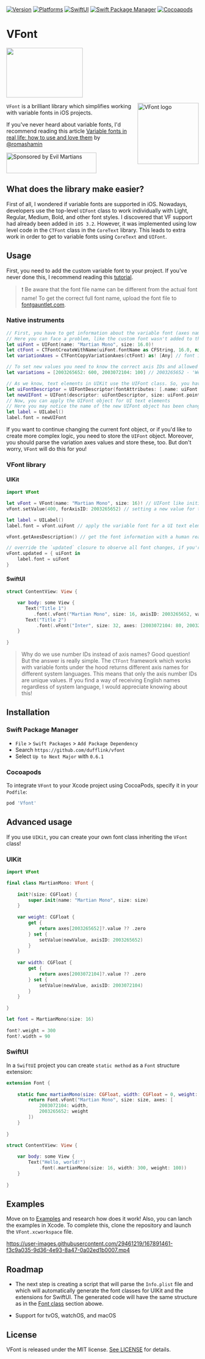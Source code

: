 [![Version](https://img.shields.io/badge/Version-0.6.1-red?style=flat-square)](https://img.shields.io/badge/Version-0.6.1-red?style=flat-square)
[![Platforms](https://img.shields.io/badge/Platforms-iOS-blue?style=flat-square)](https://img.shields.io/badge/Platforms-iOS-blue?style=flat-square)
[![SwiftUI](https://img.shields.io/badge/SwiftUI-compatible-orange?style=flat-square)](https://img.shields.io/badge/SwiftUI-compatible-orange?style=flat-square)
[![Swift Package Manager](https://img.shields.io/badge/Swift_Package_Manager-compatible-green?style=flat-square)](https://img.shields.io/badge/Swift_Package_Manager-compatible-green?style=flat-square)
[![Cocoapods](https://img.shields.io/badge/Cocoapods-compatible-green?style=flat-square)](https://img.shields.io/badge/Cocoapods-compatible-green?style=flat-square)
  
# VFont
<img width="200" height="130" src="https://user-images.githubusercontent.com/29461219/170474103-3bc01bce-56eb-487d-867d-79c31296c885.gif"/>

<img align="right" height="160" width="160"
     title="VFont logo" src="https://user-images.githubusercontent.com/29461219/168282928-cd6bd7ea-12e0-4572-8a8b-2b65538edb03.svg">

`VFont` is a brilliant library which simplifies working with variable fonts in iOS projects. 

If you've never heard about variable fonts, I'd recommend reading this article [Variable fonts in real life: how to use and love them](https://evilmartians.com/chronicles/variable-fonts-in-real-life-how-to-use-and-love-them) by [@romashamin](https://github.com/romashamin)

<a href="https://evilmartians.com/">
  <img
    src="https://evilmartians.com/badges/sponsored-by-evil-martians.svg"
    alt="Sponsored by Evil Martians"
    width="236"
    height="54"/> 
</a>

## What does the library make easier?

First of all, I wondered if variable fonts are supported in iOS. Nowadays, developers use the top-level `UIFont` class to work individually with Light, Regular, Medium, Bold, and other font styles. I discovered that VF support had already been added in `iOS 3.2`. However, it was implemented using low level code in the `CTFont` class in the `CoreText` library. This leads to extra work in order to get to variable fonts using `CoreText` and `UIFont`.

## Usage
First, you need to add the custom variable font to your project. If you've never done this, I recommend reading this [tutorial](https://sarunw.com/posts/how-to-add-custom-fonts-to-ios-app). 
>❗️ Be aware that the font file name can be different from the actual font name! To get the correct full font name, upload the font file to [fontgauntlet.com](https://fontgauntlet.com/).
### Native instruments
```swift
// First, you have to get information about the variable font (axes names, IDs, and allowed values). But the current axis value isn't there 🤷‍♂️
// Here you can face a problem, like the custom font wasn't added to the project, was added incorrectly, or font name isn't correct
let uiFont = UIFont(name: "Martian Mono", size: 16.0)!
let ctFont = CTFontCreateWithName(uiFont.fontName as CFString, 16.0, nil)
let variationAxes = CTFontCopyVariationAxes(ctFont) as! [Any] // font information with weird format 👎

// To set new values you need to know the correct axis IDs and allowed values (maxValue and minValue)
let variations = [2003265652: 600, 2003072104: 100] // 2003265652 - 'Weight'; 2003072104 - `Width`

// As we know, text elements in UIKit use the UIFont class. So, you have to create new UIFont object with new values for axes
let uiFontDescriptor = UIFontDescriptor(fontAttributes: [.name: uiFont.fontName, kCTFontVariationAttribute as UIFontDescriptor.AttributeName: variations])
let newUIFont = UIFont(descriptor: uiFontDescriptor, size: uiFont.pointSize) 
// Now, you can apply the UIFont object for UI text elements
// Here you may notice the name of the new UIFont object has been changed to 'MartianMono-Regular_wght2580000_wdth640000'
let label = UILabel()
label.font = newUIFont
```
If you want to continue changing the current font object, or if you'd like to create more complex logic, you need to store the `UIFont` object. Moreover, you should parse the variation axes values and store these, too. But don't worry, `VFont` will do this for you!

### VFont library
#### UIKit
```swift
import VFont

let vFont = VFont(name: "Martian Mono", size: 16)! // UIFont like initialization
vFont.setValue(400, forAxisID: 2003265652) // setting a new value for the 'Weight' axis

let label = UILabel()
label.font = vFont.uiFont // apply the variable font for a UI text element
```
```swift
vFont.getAxesDescription() // get the font information with а human readable format, if you need it ✅

// override the `updated` closure to observe all font changes, if you're going to change it at runtime
vFont.updated = { uiFont in
    label.font = uiFont
}
```
#### SwiftUI
```swift
struct ContentView: View {

    var body: some View {
       Text("Title 1")
          .font(.vFont("Martian Mono", size: 16, axisID: 2003265652, value: 450))
       Text("Title 2")
           .font(.vFont("Inter", size: 32, axes: [2003072104: 80, 2003265652: 490])
    }
    
}
```
> Why do we use number IDs instead of axis names? Good question! But the answer is really simple. The `CTFont` framework which works with variable fonts under the hood returns different axis names for different system languages. This means that only the axis number IDs are unique values. If you find a way of receiving English names regardless of system language, I would appreciate knowing about this!

## Installation
### Swift Package Manager

- `File` > `Swift Packages` > `Add Package Dependency`
- Search `https://github.com/dufflink/vfont`
- Select `Up to Next Major` with `0.6.1`

### Cocoapods

To integrate `VFont` to your Xcode project using CocoaPods, specify it in your `Podfile`:

```ruby
pod 'Vfont'
```

## Advanced usage
If you use `UIKit`, you can create your own font class inheriting the `VFont` class!

### UIKit
```swift
import VFont

final class MartianMono: VFont {
    
    init?(size: CGFloat) {
        super.init(name: "Martian Mono", size: size)
    }
    
    var weight: CGFloat {
        get {
            return axes[2003265652]?.value ?? .zero
        } set {
            setValue(newValue, axisID: 2003265652)
        }
    }
    
    var width: CGFloat {
        get {
            return axes[2003072104]?.value ?? .zero
        } set {
            setValue(newValue, axisID: 2003072104)
        }
    }
    
}
```
```swift
let font = MartianMono(size: 16)
        
font?.weight = 300
font?.width = 90
```
### SwiftUI
In a `SwiftUI` project you can create `static method` as a `Font` structure extension:
```swift
extension Font {
    
    static func martianMono(size: CGFloat, width: CGFloat = 0, weight: CGFloat = 0) -> Font {
        return Font.vFont("Martian Mono", size: size, axes: [
            2003072104: width,
            2003265652: weight
        ])
    }
    
}
```
```swift
struct ContentView: View {
    
    var body: some View {
        Text("Hello, world!")
            .font(.martianMono(size: 16, width: 300, weight: 100))
    }
    
}
```
## Examples
Move on to [Examples](https://github.com/dufflink/vfont/tree/master/Example) and research how does it work! Also, you can lanch the examples in Xcode. To complete this, clone the repository and launch the `VFont.xcworkspace` file.

https://user-images.githubusercontent.com/29461219/167891461-f3c9a035-9d36-4e93-8a47-0a02ed1b0007.mp4

## Roadmap
- The next step is creating a script that will parse the `Info.plist` file and which will automatically generate the font classes for UIKit and the extensions for SwiftUI. The generated code will have the same structure as in the [Font class](https://github.com/dufflink/vfont/edit/master/README.md#font-class) section abowe.

- Support for tvOS, watchOS, and macOS

## License
VFont is released under the MIT license. [See LICENSE](https://github.com/dufflink/vfont/blob/master/LICENSE.md) for details.
